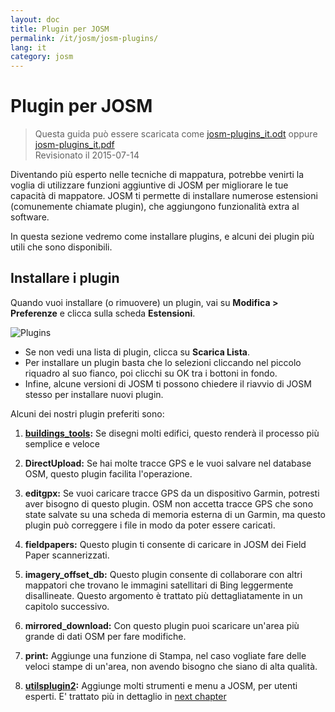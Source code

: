```yaml
---
layout: doc
title: Plugin per JOSM
permalink: /it/josm/josm-plugins/
lang: it
category: josm
---
```


Plugin per JOSM
============

> Questa guida può essere scaricata come [josm-plugins_it.odt](/files/josm-plugins_it.odt) oppure [josm-plugins_it.pdf](/files/josm-plugins_it.pdf)  
> Revisionato il 2015-07-14  

Diventando più esperto nelle tecniche di mappatura, potrebbe venirti la voglia di utilizzare funzioni aggiuntive di JOSM per migliorare le tue capacità di mappatore. JOSM ti permette di installare numerose estensioni (comunemente chiamate plugin), che aggiungono funzionalità extra al software.  

In questa sezione vedremo come installare plugins, e alcuni dei plugin più utili che sono disponibili.

Installare i plugin
-------------------
Quando vuoi installare (o rimuovere) un plugin, vai su **Modifica \> Preferenze** e clicca sulla scheda **Estensioni**.  

![Plugins][]

* Se non vedi una lista di plugin, clicca su **Scarica Lista**.  
* Per installare un plugin basta che lo selezioni cliccando nel piccolo riquadro al suo fianco, poi clicchi su OK tra i bottoni in fondo.  
* Infine, alcune versioni di JOSM ti possono chiedere il riavvio di JOSM stesso per installare nuovi plugin.

Alcuni dei nostri plugin preferiti sono:

1. **[buildings_tools](it/josm/josm-more-plugins/):** Se disegni molti edifici, questo renderà il processo più semplice e veloce  

2. **DirectUpload:** Se hai molte tracce GPS e le vuoi salvare nel database OSM, questo plugin facilita l'operazione.  

3. **editgpx:** Se vuoi caricare tracce GPS da un dispositivo Garmin, potresti aver bisogno di questo plugin. OSM non accetta tracce GPS che sono state salvate su una scheda di memoria esterna di un Garmin, ma questo plugin può correggere i file in modo da poter essere caricati.  

4. **fieldpapers:** Questo plugin ti consente di caricare in JOSM dei Field Paper scannerizzati.  

5. **imagery_offset_db:** Questo plugin consente di collaborare con altri mappatori che trovano le immagini satellitari di Bing leggermente disallineate. Questo argomento è trattato più dettagliatamente in un capitolo successivo.  

6. **mirrored_download:** Con questo plugin puoi scaricare un'area più grande di dati OSM per fare modifiche.  

7. **print:** Aggiunge una funzione di Stampa, nel caso vogliate fare delle veloci stampe di un'area, non avendo bisogno che siano di alta qualità.  

8. **[utilsplugin2](it/josm/josm-more-plugins/):** Aggiunge molti strumenti e menu a JOSM, per utenti esperti. E' trattato più in dettaglio in [next chapter](/it/josm/josm-more-plugins)  



<!-- il resto di questa sezione deve essere modificato, e/o spostato in altre sezioni,
    per ora è commentato


- [Mirrored Download]({{site.baseurl}}/it/beginner/josm-plugins/#mirrored-download) (consente di scaricare più dati OSM)
- [Direct Upload]({{site.baseurl}}/it/beginner/josm-plugins/#direct-upload) (consente di caricare tracce GPS)
- [Editgpx]({{site.baseurl}}/it/beginner/josm-plugins/#edit-gpx) (consente di modificare file GPX)
- [Print]({{site.baseurl}}/it/beginner/josm-plugins/#print)

Raccomandiamo anche di scaricare questi plugin, che sono discussi in altri
capitoli:

- FieldPapers
- Buildings\_tool
- Utilsplugin2

![Restart JOSM][]

Prova a selezionare "Riavvia JOSM" e nota il riavvio automatico del programma.

Mirrored Download
-----------------

![Mirrored Download][]

__Mirrored Download__ velocizza lo scarico dei
dati OSM per modificarli. Invece di prendere i dati dal
server centrale OSM, consente di prenderli da un "mirror", che è una replica
esatta dei dati, in una locazione più veloce da accedere.

Una volta installato il plugin (e riavviato JOSM), vedrete
una voce nuova nel menu File, "Scarica da mirror OSM..."

![Download from OSM Mirror][]

Lo scarico dei dati è esattamente lo stesso processo che avete imparato prima, ma
può essere molto più veloce!

Direct Upload
-------------

![Direct Upload][]

__DirectUpload__ carica tracce GPX direttamente su OSM
tramite JOSM (altre informazioni sono disponibili nella **Appendice**). Una volta
che il plugin è installato (e avete riavviato JOSM), vedrete
una nuova voce "Carica tracce" nel menu "Strumenti".

![Upload Traces Item][]

Quando cliccate sul pulsante "Carica tracce" comparirà questa finestra:

![Upload Traces Window][]

Scrivete le parole chiave (separate da virgola, senza spazi) relative alla vostra
traccia GPS nel riquadro "Etichette (separate da virgola)". Per esempio,
"Nazione,regione,città,quartiere,nome strada". Indicate poi una
descrizione delle vostre etichette. Una lista a scorrimento vi consentirà di riutilizzare
precedenti etichette e descrizioni. Infine, scegliete il tipo di visibilità che 
volete dare alla vostra traccia. Ci sono quattro livelli da privato a 
identificabile (tutte spiegate più avanti in [Appendix]{{site.baseurl}}/learnosm/it/).

Clicca su Carica Traccia. Se non siete connessi al vostro account OSM, 
fatelo ora.

Una volta caricato con successo, l'area Testo visualizzerà l'esito "OK"
ed il pulsante "Carica Traccia" non sarà selezionabile. Ulteriori informazioni
relative a questo plugin ed ai caricamenti GPS sono disponibili in  [Appendix]({{site.baseurl}}/learnosm/en/).

Edit gpx
--------

![Edit Gpx][]

**EditGpx** consente di aggiustare tracce registrate GPX
prima di caricarle in OSM. Sovente le tracce hanno delle parti che
volete rimuovere. Quindi questo plugin cancella dei punti delle tracce in 
modo veloce ed elimina i marcatori di data-ora da una traccia.

Una volta installato il plugin (e riavviato JOSM), vedrete
questo nuovo strumento nella barra degli strumenti sulla sinistra.

![Edit Gpx Tool Icon][]

1. Apri un file GPX in JOSM!

![Open GPX File][]

2. Selezionate il nuovo pulsante nella barra dei pulsanti a sinistra 

![Edit Gpx Tool Icon][]

e i dati gpx saranno importati in un nuovo livello EditGpx. Ogni
nodo della traccia sarà evidenziato in giallo.

![GPX Nodes All][]

3. Ora marca i punti (cliccandoli) o le aree (disegnandogli un rettangolo
intorno) che volete cancellare. L'evidenziazione in giallo
scompare.

![GPX Nodes Selected][]

4. Clic con il pulsante destro sul nome del livello e scegliete \<\<Convert to GPX layer\>\> 
nel menu \<\<Context\>\>.

5. Ora potete salvare come file il livello normale GPX oppure caricare i dati su
OSM (per es. usando il 
plugin [DirectUpload](http://josm.openstreetmap.de/wiki/Plugins)).

Print
-----

![Print Plugin][]

Se volete un modo veloce e facile per stampare una mappa mentre state modificando in
JOSM, installate il __plugin print__. Anche se non potrete
fare niente di ricercato con queste stampe, è un buon modo per fare stampe
 velocemente e facilmente. Una volta installato il plugin, una nuova voce
"Stampa..." sarà disponibile nel menù FIle.

![Print Menu Item][]

Selezionando questa voce si aprirà la finestra di stampa, qui riportata:

![Print Dialog][]

Qui potete cambiare le impostazioni della stampante. Se non vedete niente
sulla pagina, selezionate la casella di "Anteprima Mappa" sulla destra. Zoomate di più
o di meno sulla mappa cambiando il numero nel riquadro "Scala". Aumentate la
risoluzione cambiando il numero dopo "ppi". Quando avete finito
di modificare le impostazioni, selezionate "Stampa".

Conclusioni
-------

Ci sono vari plugin utili, disponibili in JOSM. Continuate pure a
a esplorare tra i molti altri plugin. Come avete già visto, il
menu Preferenze ha una breve descrizione di ogni plugin, e potete
aprire una pagina web con più informazioni selezionando il link
"Altre info..." dopo la descrizione.

![More Info Link][]

Buona fortuna!

Appendice
--------

Dettagli DirectUpload
--------------------

![Direct Upload Plugin][]

Aggiungere le vostre tracce GPS e waypoint sul server OSM è utile per
molte ragioni.
__(Se non volete che altri vedano le vostre tracce GPX tralasciate questo capitolo. Potete semplicemente visualizzare i vostri file GPX con JOSM, perciò salvateli localmente).
Innanzi tutto, le tracce GPS sono il modo più utile per raccogliere e 
georeferenziare oggetti in OSM. Vedi [Aerial Imagery](/in/josm/aerial-imagery/)
Le unità GPS hanno un'accuratezza maggiore delle foto satellitari e perciò sono
uno strumento utile per controllare quanto scarto hanno le immagini satellitari. Usando
molte tracce GPS (più ce ne sono più aumenta la capacità di
determinare l'accuratezza della geolocazione) consente di stabilire se l'immagine
di sfondo è disallineata.

Caricare le tracce sul server consente una condivisione maggiore di informazione.
Consente a chi non ha accesso alla zona, semplicemente perché
non vive in quell'area oppure non ha strumenti GPS,
di supportare la digitalizzazione. Ci sono due modi di caricare le vostre
tracce: 1) con il plugin di JOSM oppure 2) sul sito web principale di OSM.

Nota: I waypoint GPS non possono essere caricati direttamente nel database OSM.
Possono comunque essere convertiti in tracce e quindi essere caricati temporaneamente,
per esempio per poter essere visualizzati come oggetti di sfondo in Potlatch.

Dopo aver aperto in JOSM il vostro file GPX selezionate GPS
nella barra dei menù e selezionate "Carica tracciati". Descrivete il file GPX,
specificate delle etichette, e la visibilità. Per la visibilità, potete scegliere tra
privata, tracciabile, pubblica o identificabile.

1.  **Identificabile**: La vostra traccia sarà mostrata pubblicamente nelle Vostre
    tracce GPS e nella lista delle tracce GPS pubbliche. Altri utenti possono
    scaricare la traccia e collegarla al vostro nome utente. Anche i
    marcatori data-ora dei punti saranno disponibili tramite le API
    GPS pubbliche.

2.  **Pubblica**: La vostra traccia sarà mostrata pubblicamente nelle Vostre tracce GPS
    e nella lista delle tracce GPS pubbliche. Altri utenti possono
    scaricare la traccia dalla lista delle tracce pubbliche, compresi i marcatori
    di data-ora. Però i dati mostrati nelle API non referenziano
     la vostra pagina delle tracce, né sono disponibili i marcatori di data-ora, anche se i punti
    sono ordinati cronologicamente.

1. **Tracciabile**: La traccia **non** comparirà in nessuna lista
    pubblica, ma i punti della traccia saranno ancora disponibili tramite le
    API GPS **con i marcatori di data-ora**. Altri utenti potranno
    scaricare i punti della traccia che però non saranno a te 
    associabili .

2. **Privata**: La traccia **non** comparirà in nessuna lista
    pubblica. I punti della traccia saranno disponibili in ordine cronologico
    tramite le API GPS pubbliche **senza marcatori di data-ora**.

![DirectUpload Traces Options][]

Caricamento online delle tracce GPS
---------------------------

1. Andate 
su [http://www.openstreetmap.org/](http://www.openstreetmap.org/) e collegatevi con il vostro nome utente.

Selezionate "Tracciati GPS" nel banner a sinistra.

![Left Banner][]

3. Selezionate
[carica un tracciato](http://www.openstreetmap.org/trace/create).
Da qui potete anche **vedere solo i vostri tracciati** per rivedere le tracce GPS precedenti.  

4. Cercate il vostro file in "Scegli File". Descrivetelo nella casella
Descrizione, associategli delle etichette, e scegliete il tipo di Visibilità che deve avere.
Se avete molti file .gpx potete comprimerli in un file zip e
caricare quest'ultimo. Sarà trattato come un unico, grande file gpx e sarà creata
una sola riga nella lista delle tracce. 

![Online Upload Traces Options][]

5. Selezionate *Carica*.

  Il file sarà caricato sul server OSM, e sarà aggiunto alla
coda di file in attesa di essere inseriti nel database.

[Plug Icon]: /images/josm/josm-plugins_image00_plug-icon.png
[Restart JOSM]: /images/josm/josm-plugins_image01_restart-josm.png
[Mirrored Download]: /images/josm/josm-plugins_image02_mirrored_download.png
[Download from OSM Mirror]: /images/josm/josm-plugins_image03_download-from-osm-mirror.png
[Direct Upload]: /images/josm/josm-plugins_image04_direct-upload.png
[Upload Traces Item]: /images/josm/josm-plugins_image05_upload-traces-item.png
[Upload Traces Window]: /images/josm/josm-plugins_image06_upload-traces-window.png
[Edit Gpx]: /images/josm/josm-plugins_image07_edit-gpx.png
[Edit Gpx Tool Icon]: /images/josm/josm-plugins_image08_edit-gpx-tool-icon.png 
[Open GPX File]: /images/josm/josm-plugins_image09_open-gpx-file.png
[GPX Nodes All]: /images/josm/josm-plugins_image10_gpx-nodes-all.png
[GPX Nodes Selected]: /images/josm/josm-plugins_image11_gpx-nodes-selected.png
[Print Plugin]: /images/josm/josm-plugins_image12_print-plugin.png
[Print Menu Item]: /images/josm/josm-plugins_image13_print-menu.png
[Print Dialog]: /images/josm/josm-plugins_image14_print-dialog.png
[More Info Link]: /images/josm/josm-plugins_image15_more-info-link.png
[Direct Upload Plugin]: /images/josm/josm-plugins_image16_direct-upload-plugin.png
[DirectUpload Traces Options]: /images/josm/josm-plugins_image17_directupload-traces.png
[Left Banner]: /images/josm/josm-plugins_image18_left-banner.png
[Online Upload Traces Options]: /images/josm/josm-plugins_image19_online-upload-traces.png

-->


[Plugins]: /images/josm/josm-plugins_image00_plug-icon.png
